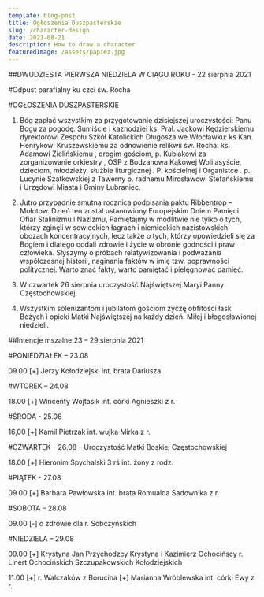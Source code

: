 ```yaml
---
template: blog-post
title: Ogłoszenia Duszpasterskie
slug: /character-design
date: 2021-08-21
description: How to draw a character
featuredImage: /assets/papiez.jpg
---
```

 




##DWUDZIESTA PIERWSZA NIEDZIELA W CIĄGU ROKU - 22 sierpnia 2021

#Odpust parafialny ku czci św. Rocha

#OGŁOSZENIA DUSZPASTERSKIE

1. Bóg zapłać wszystkim za przygotowanie dzisiejszej uroczystości: Panu Bogu za pogodę. Sumiście i kaznodziei ks. Prał. Jackowi Kędzierskiemu  dyrektorowi Zespołu Szkół Katolickich Długosza we Włocławku: ks Kan. Henrykowi Kruszewskiemu  za  odnowienie relikwii św. Rocha:  ks. Adamowi Zielińskiemu ,  drogim gościom, p. Kubiakowi za zorganizowanie orkiestry ,  OSP z Bodzanowa Kąkowej Woli   asyście, dzieciom, młodzieży, służbie liturgicznej . P. kościelnej  i Organistce .   p. Lucynie Szatkowskiej z Tawerny p.  radnemu Mirosławowi  Stefańskiemu i Urzędowi Miasta i Gminy Lubraniec.

2. Jutro przypadnie smutna rocznica podpisania paktu Ribbentrop – Mołotow. Dzień ten został ustanowiony Europejskim Dniem Pamięci Ofiar Stalinizmu i Nazizmu,  Pamiętajmy w modlitwie nie tylko o tych, którzy zginęli w sowieckich łagrach i niemieckich nazistowskich obozach koncentracyjnych, lecz także o tych, którzy opowiedzieli się za Bogiem i dlatego oddali zdrowie i życie w obronie godności i praw człowieka. Słyszymy o próbach relatywizowania i podważania współczesnej historii, naginania faktów w imię tzw. poprawności politycznej. Warto znać fakty, warto pamiętać i pielęgnować pamięć.

3. W czwartek 26 sierpnia uroczystość Najświętszej Maryi Panny Częstochowskiej. 

4. Wszystkim solenizantom i jubilatom gościom  życzę obfitości łask Bożych i opieki Matki Najświętszej na każdy dzień. Miłej i błogosławionej niedzieli.

##Intencje mszalne  23 – 29   sierpnia  2021

#PONIEDZIAŁEK – 23.08

09.00 [+] Jerzy Kołodziejski  int. brata Dariusza

#WTOREK – 24.08

18.00 [+]  Wincenty Wojtasik  int. córki Agnieszki z r.

#ŚRODA  - 25.08

16,00 [+]  Kamil Pietrzak  int. wujka Mirka z r.

#CZWARTEK  - 26.08 – Uroczystość Matki Boskiej Częstochowskiej

18.00 [+]  Hieronim Spychalski 3 rś int. żony z rodz.

#PIĄTEK  - 27.08

09.00 [+] Barbara Pawłowska  int. brata Romualda Sadownika z r.

#SOBOTA – 28.08

09.00 [-] o zdrowie dla r. Sobczyńskich

#NIEDZIELA – 29.08

09.00 [+] Krystyna  Jan Przychodzcy Krystyna  i Kazimierz Ochocińscy r. Linert Ochocińskich Szczupakowskich Kołodziejskich 

11.00 [+]  r. Walczaków z Borucina [+] Marianna Wróblewska int. córki Ewy z r. 

